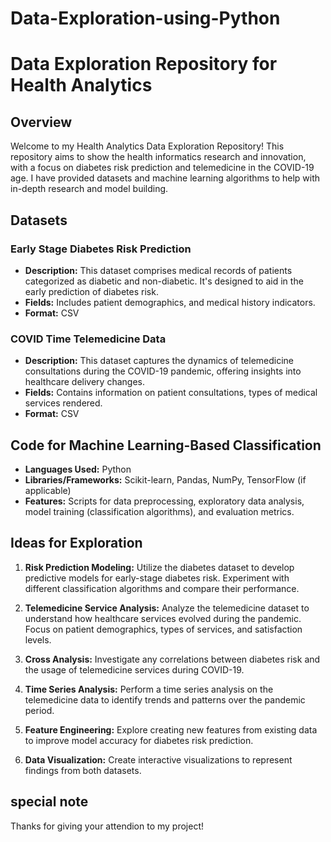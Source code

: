# Data-Exploration-using-Python

# Data Exploration Repository for Health Analytics

## Overview

Welcome to my Health Analytics Data Exploration Repository! This repository aims to show the health informatics research and innovation, with a focus on diabetes risk prediction and telemedicine in the COVID-19 age. I have provided datasets and machine learning algorithms to help with in-depth research and model building.

## Datasets

### Early Stage Diabetes Risk Prediction

- **Description:** This dataset comprises medical records of patients categorized as diabetic and non-diabetic. It's designed to aid in the early prediction of diabetes risk.
- **Fields:** Includes patient demographics, and  medical history indicators.
- **Format:** CSV

### COVID Time Telemedicine Data

- **Description:** This dataset captures the dynamics of telemedicine consultations during the COVID-19 pandemic, offering insights into healthcare delivery changes.
- **Fields:** Contains information on patient consultations, types of medical services rendered.
- **Format:** CSV

## Code for Machine Learning-Based Classification

- **Languages Used:** Python
- **Libraries/Frameworks:** Scikit-learn, Pandas, NumPy, TensorFlow (if applicable)
- **Features:** Scripts for data preprocessing, exploratory data analysis, model training (classification algorithms), and evaluation metrics.

## Ideas for Exploration

1. **Risk Prediction Modeling:** Utilize the diabetes dataset to develop predictive models for early-stage diabetes risk. Experiment with different classification algorithms and compare their performance.

2. **Telemedicine Service Analysis:** Analyze the telemedicine dataset to understand how healthcare services evolved during the pandemic. Focus on patient demographics, types of services, and satisfaction levels.

3. **Cross Analysis:** Investigate any correlations between diabetes risk and the usage of telemedicine services during COVID-19.

4. **Time Series Analysis:** Perform a time series analysis on the telemedicine data to identify trends and patterns over the pandemic period.

5. **Feature Engineering:** Explore creating new features from existing data to improve model accuracy for diabetes risk prediction.

6. **Data Visualization:** Create interactive visualizations to represent findings from both datasets.

## special note

Thanks for giving your attendion to my project!

